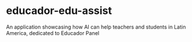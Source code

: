 # educador-edu-assist
An application showcasing how AI can help teachers and students in Latin America, dedicated to Educador Panel
